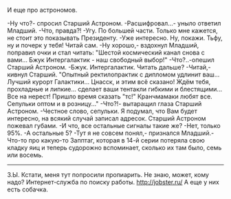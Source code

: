   И еще про астрономов.

-Ну что?- спросил Старший Астроном.
-Расшифровал...- уныло ответил Младший.
-Что, правда?!
-Угу. По большей части. Только мне кажется, не стоит это показывать Президенту.
-Уже интересно. Ну, покажи. Тьфу, ну и почерк у тебя! Читай сам.
-Ну хорошо,- вздохнул Младший, поправил очки и стал читать:
"Шестой космический канал снова с вами... Бжук Интергалактик - наш свободный выбор!"
-Что?..-опешил Старший Астроном.
-Бжук. Интергалактик. Читать дальше?
-Читай,- кивнул Старший.
"Опытный ректилопрактик с дипломом удлинит ваш... Лучший курорт Галактики... Цнасск, и этим всё сказано! Ждём тебя, прохладные и липкие... сделает ваши тентакли гибкими и блестящими... Все на нерест! Пришло время сказать "тс!" Кранчмамаки любят все. Сепульки оптом и в розницу..." 
-Что?!- вытаращил глаза Старший Астроном.
-Честное слово, сепульки. Я подумал, что Вам будет интересно, на всякий случай записал адресок.
Старший Астроном пожевал губами.
-И что, все остальные сигналы такие же?
-Нет, только 95%.
-А остальные 5?
-Тут я не совсем понял,- признался Младший.- Что-то про какую-то Запптаг, которая в 14-й серии потеряла свою кладку яиц и теперь судорожно вспоминает, сколько их там было, семь или восемь.

__________________________________
З.Ы. Кстати, меня тут попросили пропиарить. Не знаю, может, кому надо? Интернет-служба по поиску работы.
http://jobster.ru/
А еще у них есть собачка.    